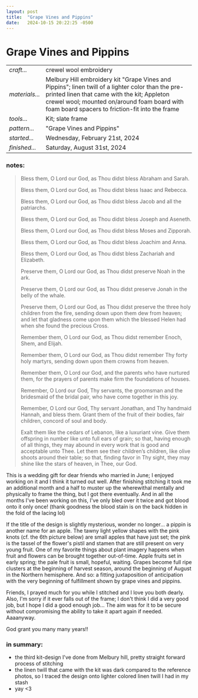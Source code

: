 ```yaml
---
layout: post
title:  "Grape Vines and Pippins"
date:   2024-10-15 20:22:25 -0500
---
```


# Grape Vines and Pippins

|||
|-|-| 
|*craft...*| crewel wool embroidery
|*materials...*| Melbury Hill embroidery kit "Grape Vines and Pippins"; linen twill of a lighter color than the pre-printed linen that came with the kit; Appleton crewel wool; mounted on/around foam board with foam board spacers to friction-fit into the frame
|*tools...*| Kit; slate frame
|*pattern...*| "Grape Vines and Pippins"
|*started...*| Wednesday, February 21st, 2024
|*finished...*| Saturday, August 31st, 2024

### notes:

> Bless them, O Lord our God, as Thou didst bless Abraham and Sarah. 
>
> Bless them, O Lord our God, as Thou didst bless Isaac and Rebecca. 
>
> Bless them, O Lord our God, as Thou didst bless Jacob and all the patriarchs. 
>
> Bless them, O Lord our God, as Thou didst bless Joseph and Aseneth. 
>
> Bless them, O Lord our God, as Thou didst bless Moses and Zipporah. 
>
> Bless them, O Lord our God, as Thou didst bless Joachim and Anna. 
>
> Bless them, O Lord our God, as Thou didst bless Zachariah and Elizabeth. 
>
> Preserve them, O Lord our God, as Thou didst preserve Noah in the ark. 
>
> Preserve them, O Lord our God, as Thou didst preserve Jonah in the belly of the whale. 
>
> Preserve them, O Lord our God, as Thou didst preserve the three holy children from the fire, sending down upon them dew from heaven; and let that gladness come upon them which the blessed Helen had when she found the precious Cross. 
>
> Remember them, O Lord our God, as Thou didst remember Enoch, Shem, and Elijah. 
>
> Remember them, O Lord our God, as Thou didst remember Thy forty holy martyrs, sending down upon them crowns from heaven. 
>
> Remember them, O Lord our God, and the parents who have nurtured them, for the prayers of parents make firm the foundations of houses. 
>
> Remember, O Lord our God, Thy servants, the groomsman and the bridesmaid of the bridal pair, who have come together in this joy. 
>
> Remember, O Lord our God, Thy servant Jonathan, and Thy handmaid Hannah, and bless them. Grant them of the fruit of their bodies, fair children, concord of soul and body. 
>
> Exalt them like the cedars of Lebanon, like a luxuriant vine. Give them offspring in number like unto full ears of grain; so that, having enough of all things, they may abound in every work that is good and acceptable unto Thee. Let them see their children’s children, like olive shoots around their table; so that, finding favor in Thy sight, they may shine like the stars of heaven, in Thee, our God.

This is a wedding gift for dear friends who married in June; I enjoyed working on it and I think it turned out well. After finishing stitching it took me an additional month and a half to muster up the wherewithal mentally and physically to frame the thing, but I got there eventually. And in all the months I've been working on this, I've only bled over it twice and got blood onto it only once! (thank goodness the blood stain is on the back hidden in the fold of the lacing lol)

If the title of the design is slightly mysterious, wonder no longer... a pippin is another name for an apple. The tawny light yellow shapes with the pink knots (cf. the 6th picture below) are small apples that have just set; the pink is the tassel of the flower's pistil and stamen that are still present on very young fruit. One of my favorite things about plant imagery happens when fruit and flowers can be brought together out-of-time. Apple fruits set in early spring; the pale fruit is small, hopeful, waiting. Grapes become full ripe clusters at the beginning of harvest season, around the beginning of August in the Northern hemisphere. And so: a fitting juxtaposition of anticipation with the very beginning of fulfillment shown by grape vines and pippins.

Friends, I prayed much for you while I stitched and I love you both dearly. Also, I'm sorry if it ever falls out of the frame; I don't think I did a very good job, but I hope I did a good enough job... The aim was for it to be secure without compromising the ability to take it apart again if needed. Aaaanyway.

God grant you many many years!!
### in summary:
* the third kit-design I've done from Melbury hill, pretty straight forward process of stitching
* the linen twill that came with the kit was dark compared to the reference photos, so I traced the design onto lighter colored linen twill I had in my stash
* yay <3